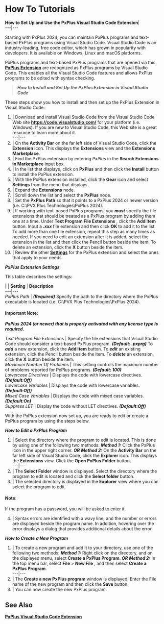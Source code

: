 # How To Tutorials

**How to Set Up and Use the PxPlus Visual Studio Code Extension**|   
---|---  
  
Starting with PxPlus 2024, you can maintain PxPlus programs and text-based PxPlus programs using Visual Studio Code. Visual Studio Code is an industry-leading, free code editor, which has grown in popularity with developers. It is available on Windows, Linux and macOS platforms.

PxPlus programs and text-based PxPlus programs that are opened via this **[PxPlus Extension](../Visual%20Studio.md)** are recognized as PxPlus programs by Visual Studio Code. This enables all the Visual Studio Code features and allows PxPlus programs to be edited with syntax checking.

> **_How to Install and Set Up the PxPlus Extension in Visual Studio Code_**

These steps show you how to install and then set up the PxPlus Extension in Visual Studio Code:

1. |  Download and install Visual Studio Code from the Visual Studio Code Web site **<https://code.visualstudio.com/>** for your platform (i.e. Windows). If you are new to Visual Studio Code, this Web site is a great resource to learn more about it.  
---|---  
2. |  On the **Activity Bar** on the far left side of Visual Studio Code, click the **Extension** icon. This displays the **Extensions** view and the **Extensions Marketplace**.  
3. |  Find the PxPlus extension by entering _PxPlus_ in the **Search Extensions in Marketplace** input box.  
4. |  In the list that displays, click on **PxPlus** and then click the **Install** button to install the PxPlus extension.  
5. |  With the PxPlus extension installed, click the **Gear** icon and select **Settings** from the menu that displays.  
6. |  Expand the **Extensions** node.  
7. |  Scroll down the list and select the **PxPlus** node.  
8. |  Set the **PxPlus Path** so that it points to a PxPlus 2024 or newer version (i.e. C:\PVX Plus Technologies\PxPlus 2024).  
9. |  If working with text-based PxPlus programs, you **_must_** specify the file extensions that should be treated as a PxPlus program by adding them one at a time. Under **Text Program File Extensions** , click the **Add Item** button. Input a **_.xxx_** file extension and then click **OK** to add it to the list. To add more than one file extension, repeat this step as many times as needed. If you need to edit an extension after it is added, select the extension in the list and then click the Pencil button beside the item. To delete an extension, click the **X** button beside the item.  
10. |  Review the other **[Settings](How%20to%20Use%20PxPlus%20VS%20Code%20Ext.htm#settings)** for the PxPlus extension and select the ones that apply to your needs.  
  
**_PxPlus Extension Settings_**

This table describes the settings:

|  |  **Setting** |  **Description**  
---|---  
_PxPlus Path_ |  **_(Required)_** Specify the path to the directory where the PxPlus executable is located (i.e. C:\PVX Plus Technologies\PxPlus 2024).

#### **Important Note:**  
**_PxPlus 2024 (or newer) that is properly activated with any license type is required._**  
  
_Text Program File Extensions_ |  Specify the file extensions that Visual Studio Code should consider a text-based PxPlus program. **_(Default: .pxprg)_** To **_add_** a new extension, click the **Add Item** button. To **_edit_** an existing extension, click the Pencil button beside the item. To **_delete_** an extension, click the **X** button beside the item.  
_Maximum Number Of Problems_ |  This setting controls the maximum number of problems reported for PxPlus programs. **_(Default: 100)_**  
_Lowercase Directives_ |  Displays the code with lowercase directives. **_(Default:_**_**Off)**_  
_Lowercase Variables_ |  Displays the code with lowercase variables. **_(Default:_**_**Off)**_  
_Mixed Case Variables_ |  Displays the code with mixed case variables. **_(Default:_**_**On)**_  
_Suppress LET_ |  Display the code without LET directives. **_(Default:_**_**Off)**_  
  
With the PxPlus extension now set up, you are ready to edit or create a PxPlus program by using the steps below.

**_How to Edit a PxPlus Program_**

1. |  Select the directory where the program to edit is located. This is done by using one of the following two methods: **_Method 1:_** Click the PxPlus icon in the upper right corner. **_OR_** **_Method 2:_** On the **Activity Bar** on the far left side of Visual Studio Code, click the **Explorer** icon. This displays the **Extensions** view. Click the **Open PxPlus Folder** button.  
---|---  
2. |  The **Select Folder** window is displayed. Select the directory where the program to edit is located and click the **Select folder** button.  
3. |  The selected directory is displayed in the **Explorer** view where you can select the program to edit.

#### **Note:**  
If the program has a password, you will be asked to enter it.  
  
4. |  Syntax errors are identified with a wavy line, and the number or errors are displayed beside the program name. In addition, hovering over the error displays a dialog that provides additional details about the error.  
  
**_How to Create a New Program_**

1. |  To create a new program and add it to your directory, use one of the following two methods: **_Method 1:_** Right click on the directory, and on the displayed menu, select **Create a PxPlus Program**. **_OR_** **_Method 2:_** In the top menu bar, select **File** > **New File** , and then select **Create a PxPlus Program**.  
---|---  
2. |  The **Create a new PxPlus program** window is displayed. Enter the File name of the new program and then click the **Save** button.  
3. |  You can now create the new PxPlus program.  
  
## See Also

**[PxPlus Visual Studio Code Extension](../Visual%20Studio.md)**
